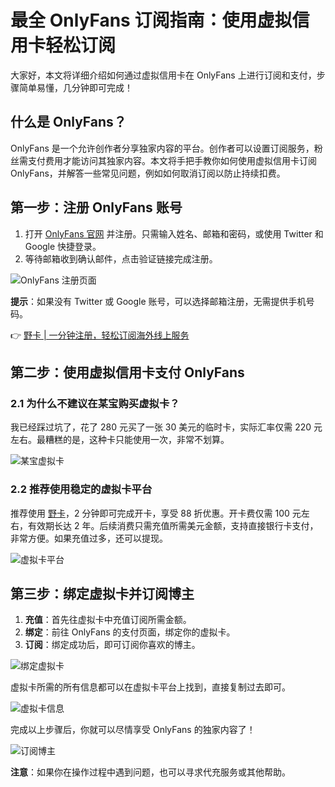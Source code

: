# 最全 OnlyFans 订阅指南：使用虚拟信用卡轻松订阅

大家好，本文将详细介绍如何通过虚拟信用卡在 OnlyFans 上进行订阅和支付，步骤简单易懂，几分钟即可完成！

## 什么是 OnlyFans？

OnlyFans 是一个允许创作者分享独家内容的平台。创作者可以设置订阅服务，粉丝需支付费用才能访问其独家内容。本文将手把手教你如何使用虚拟信用卡订阅 OnlyFans，并解答一些常见问题，例如如何取消订阅以防止持续扣费。

## 第一步：注册 OnlyFans 账号

1. 打开 [OnlyFans 官网](https://onlyfans.com/) 并注册。只需输入姓名、邮箱和密码，或使用 Twitter 和 Google 快捷登录。
2. 等待邮箱收到确认邮件，点击验证链接完成注册。

![OnlyFans 注册页面](https://bbtdd.com/wp-content/uploads/img/5556437827511698.webp)

**提示**：如果没有 Twitter 或 Google 账号，可以选择邮箱注册，无需提供手机号码。

👉 [野卡 | 一分钟注册，轻松订阅海外线上服务](https://bbtdd.com/yeka)

## 第二步：使用虚拟信用卡支付 OnlyFans

### 2.1 为什么不建议在某宝购买虚拟卡？

我已经踩过坑了，花了 280 元买了一张 30 美元的临时卡，实际汇率仅需 220 元左右。最糟糕的是，这种卡只能使用一次，非常不划算。

![某宝虚拟卡](https://bbtdd.com/wp-content/uploads/img/8649121730.webp)

### 2.2 推荐使用稳定的虚拟卡平台

推荐使用 [野卡](https://bbtdd.com/yeka)，2 分钟即可完成开卡，享受 88 折优惠。开卡费仅需 100 元左右，有效期长达 2 年。后续消费只需充值所需美元金额，支持直接银行卡支付，非常方便。如果充值过多，还可以提现。

![虚拟卡平台](https://bbtdd.com/wp-content/uploads/img/325952469.webp)

## 第三步：绑定虚拟卡并订阅博主

1. **充值**：首先往虚拟卡中充值订阅所需金额。
2. **绑定**：前往 OnlyFans 的支付页面，绑定你的虚拟卡。
3. **订阅**：绑定成功后，即可订阅你喜欢的博主。

![绑定虚拟卡](https://bbtdd.com/wp-content/uploads/img/7115141492509940.webp)

虚拟卡所需的所有信息都可以在虚拟卡平台上找到，直接复制过去即可。

![虚拟卡信息](https://bbtdd.com/wp-content/uploads/img/355002489119574.webp)

完成以上步骤后，你就可以尽情享受 OnlyFans 的独家内容了！

![订阅博主](https://bbtdd.com/wp-content/uploads/img/70053674.webp)

**注意**：如果你在操作过程中遇到问题，也可以寻求代充服务或其他帮助。